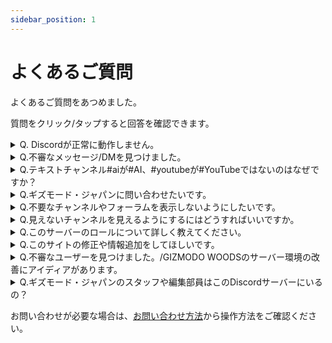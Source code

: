 ```yaml
---
sidebar_position: 1
---
```


# よくあるご質問

よくあるご質問をあつめました。

質問をクリック/タップすると回答を確認できます。

<details>
    <summary>Q. Discordが正常に動作しません。</summary>
    <p>A. 以下の内容を試していただき、それでも改善しない場合は（<a href="/docs/channel-list#%E3%83%A9%E3%82%A4%E3%83%95%E3%82%B9%E3%82%BF%E3%82%A4%E3%83%AB" class="qa-faq" rel="noopener">#雑談や#質問</a>）で質問するか、<a href="https://support.discord.com/hc/ja" class="qa-faq" rel="noopener">Discordのサポートページ</a>からサポートをご依頼ください。</p>
    <ul>
        <li>Discordやデバイスの再起動</li>
        <li>キャッシュクリア</li>
        <li>アプリの再インストール</li>
    </ul>
</details>


<details>
    <summary>Q.不審なメッセージ/DMを見つけました。</summary>
    <p>A.GIZMODO WOODS内で投稿されたメッセージについては、<a href="/docs/tutorial-inquiry/report-message" class="qa-faq" rel="noopener">投稿（メッセージ）の通報方法</a>からメッセージの通報をお試しいただくか、メッセージリンクなどの具体的な内容を添えて<a href="/docs/tutorial-inquiry/inquiry-support" class="qa-faq" rel="noopener">お問い合わせ</a>ください。</p>
    
    <p>GIZMODO WOODSの参加者からのDMについては、やり取りをしているユーザー名とDMのスクリーンショットをご用意のうえ、<a href="/docs/tutorial-inquiry/inquiry-support" class="qa-faq" rel="noopener">お問い合わせ</a>ください。</p>
    
    <p>なお、GIZMODO WOODS以外のDiscordサーバー、サービスにおける事象については対応できません。</p>
</details>


<details>
    <summary>Q.テキストチャンネル#aiが#AI、#youtubeが#YouTubeではないのはなぜですか？</summary>
    <p>A.大文字の英字はチャンネル名に使用できず、強制的に小文字になる仕様があるからです。</p>
</details>

<details>
    <summary>Q.ギズモード・ジャパンに問い合わせたいです。</summary>
    <p>A.<a href="https://www.mediagene.co.jp/contact" class="qa-faq" rel="noopener">株式会社メディアジーンのお問い合わせ窓口</a>からお問い合わせください。</p>
</details>

<details>
    <summary>Q.不要なチャンネルやフォーラムを表示しないようにしたいです。</summary>
    <p>A.<a href="/docs/tutorial-channel-display/display-setting/#見たいチャンネルのみを表示" class="qa-faq" rel="noopener">チャンネル表示</a>や<a href="/docs/tutorial-forum/forum-follow" class="qa-faq" rel="noopener">スレッドの参加/退出</a>より設定をお願いいたします。</p>
</details>

<details>
    <summary>Q.見えないチャンネルを見えるようにするにはどうすればいいですか。</summary>
    <p>A.<a href="/docs/tutorial-channel-display/display-setting#すべてのチャンネルを表示" class="qa-faq" rel="noopener">チャンネル表示</a>をご確認ください。</p>
</details>

<details>
    <summary>Q.このサーバーのロールについて詳しく教えてください。</summary>
    <p>A.<a href="/docs/tutorial-roles/roles" class="qa-faq" rel="noopener">ロール</a>をご確認ください。</p>
</details>

<details>
    <summary>Q.このサイトの修正や情報追加をしてほしいです。</summary>
    <p>A.<a href="/about-us#このウェブサイトについてのお問い合わせ" class="qa-faq" rel="noopener">このウェブサイトについてのお問い合わせ</a>を参照してください。</p>
</details>

<details>
    <summary>Q.不審なユーザーを見つけました。/GIZMODO WOODSのサーバー環境の改善にアイディアがあります。</summary>
    <p>A.具体的な内容を添えて<a href="/docs/tutorial-inquiry/inquiry-support" class="qa-faq" rel="noopener">お問い合わせ</a>ください。   
    なお、GIZMODO WOODS以外のDiscordサーバー、サービスにおける事象については対応できませんのでご注意ください。</p>
</details>

<details>
    <summary>Q.ギズモード・ジャパンのスタッフや編集部員はこのDiscordサーバーにいるの？</summary>
    <p>A.カスタムロール「編集部」が付いているユーザーがギズモード・ジャパンのスタッフや編集部員です。
    詳しくは<a href="/docs/tutorial-roles/roles#編集部" class="qa-faq" rel="noopener">ロール（編集部）</a>をご参照ください。</p>
</details>

お問い合わせが必要な場合は、[お問い合わせ方法](docs/tutorial-inquiry/inquiry-support.md)から操作方法をご確認ください。
